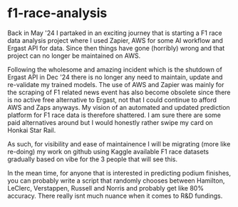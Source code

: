 # f1-race-analysis

Back in May '24 I partaked in an exciting journey that is starting a F1 race data analysis project where I used Zapier, AWS for some AI workflow and Ergast API for data. Since then things have gone (horribly) wrong and that project can no longer be maintained on AWS.

Following the wholesome and amazing incident which is the shutdown of Ergast API in Dec '24 there is no longer any need to maintain, update and re-validate my trained models. The use of AWS and Zapier was mainly for the scraping of F1 related news event has also become obsolete since there is no active free alternative to Ergast, not that I could continue to afford AWS and Zaps anyways. My vision of an automated and updated prediction platform for F1 race data is therefore shattered. I am sure there are some paid alternatives around but I would honestly rather swipe my card on Honkai Star Rail.

As such, for visibility and ease of maintainence I will be migrating (more like re-doing) my work on github using Kaggle available F1 race datasets gradually based on vibe for the 3 people that will see this. 

In the mean time, for anyone that is interested in predicting podium finishes, you can probably write a script that randomly chooses between Hamilton, LeClerc, Verstappen, Russell and Norris and probably get like 80% accuracy. There really isnt much nuance when it comes to R&D fundings.
